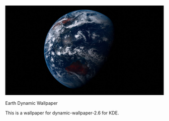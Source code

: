 ![Preview](contents/images/preview.jpeg)

Earth Dynamic Wallpaper

This is a wallpaper for dynamic-wallpaper-2.6 for KDE.
